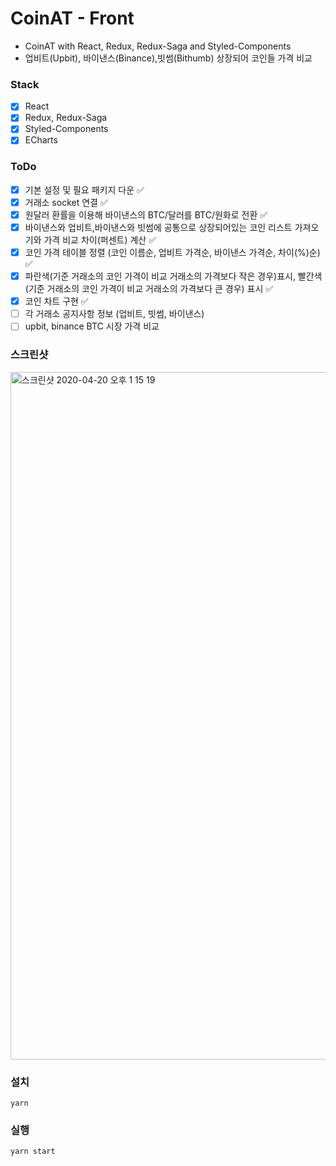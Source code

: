 # CoinAT - Front

- CoinAT with React, Redux, Redux-Saga and Styled-Components
- 업비트(Upbit), 바이낸스(Binance),빗썸(Bithumb) 상장되어 코인들 가격 비교

### Stack

- [x] React
- [x] Redux, Redux-Saga
- [x] Styled-Components
- [x] ECharts

### ToDo

- [x] 기본 설정 및 필요 패키지 다운 ✅
- [x] 거래소 socket 연결 ✅
- [x] 원달러 환률을 이용해 바이낸스의 BTC/달러를 BTC/원화로 전환 ✅
- [x] 바이낸스와 업비트,바이낸스와 빗썸에 공통으로 상장되어있는 코인 리스트 가져오기와 가격 비교 차이(퍼센트) 계산 ✅
- [x] 코인 가격 테이블 정렬 (코인 이름순, 업비트 가격순, 바이낸스 가격순, 차이(%)순) ✅
- [x] 파란색(기준 거래소의 코인 가격이 비교 거래소의 가격보다 작은 경우)표시, 빨간색(기준 거래소의 코인 가격이 비교 거래소의 가격보다 큰 경우) 표시 ✅
- [x] 코인 차트 구현 ✅
- [ ] 각 거래소 공지사항 정보 (업비트, 빗썸, 바이낸스)
- [ ] upbit, binance BTC 시장 가격 비교

### 스크린샷

<img width="1100" alt="스크린샷 2020-04-20 오후 1 15 19" src="https://user-images.githubusercontent.com/30601503/92320942-67f72c00-f060-11ea-9d12-07d84547609e.png">

### 설치

```
yarn
```

### 실행

```
yarn start
```
